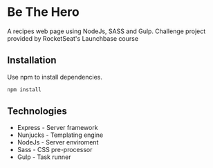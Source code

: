 # Be The Hero

A recipes web page using NodeJs, SASS and Gulp. Challenge project provided by RocketSeat's Launchbase course


## Installation

Use npm to install dependencies.

```bash
npm install
```

## Technologies
- Express - Server framework
- Nunjucks - Templating engine
- NodeJs - Server enviroment
- Sass - CSS pre-processor
- Gulp - Task runner